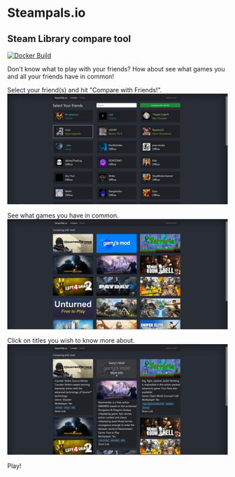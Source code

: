 # Steampals.io
## Steam Library compare tool
[![Docker Build](https://github.com/daniel-lynch/steampals/actions/workflows/build.yml/badge.svg?branch=master)](https://github.com/daniel-lynch/steampals/actions/workflows/build.yml)

Don't know what to play with your friends? How about see what games you and all your friends have in common!

Select your friend(s) and hit "Compare with Friends!".
![Compare](screenshots/compare.jpg)

See what games you have in common.
![Game1](screenshots/game1.jpg)

Click on titles you wish to know more about.
![Game3](screenshots/game3.jpg)

Play!
